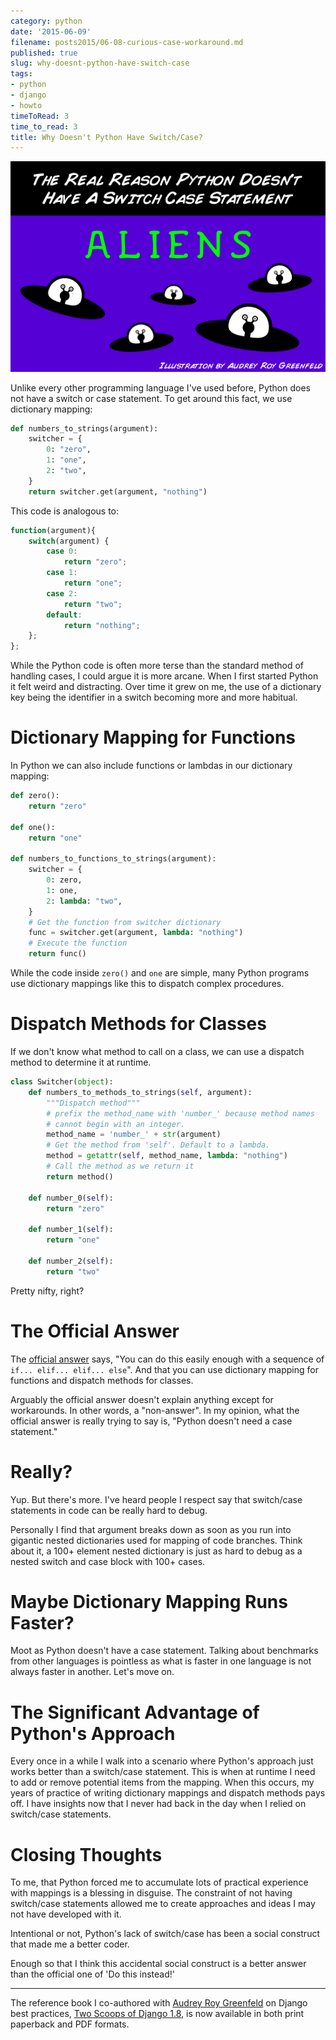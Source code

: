 ```yaml
---
category: python
date: '2015-06-09'
filename: posts2015/06-08-curious-case-workaround.md
published: true
slug: why-doesnt-python-have-switch-case
tags:
- python
- django
- howto
timeToRead: 3
time_to_read: 3
title: Why Doesn't Python Have Switch/Case?
---
```


[![Aliens](../../src/assets/images/aliens.png)](https://www.pydanny.com/static/aliens.png)

Unlike every other programming language I've used before, Python does
not have a switch or case statement. To get around this fact, we use
dictionary mapping:

``` python
def numbers_to_strings(argument):
    switcher = {
        0: "zero",
        1: "one",
        2: "two",
    }
    return switcher.get(argument, "nothing")
```

This code is analogous to:

``` javascript
function(argument){
    switch(argument) {
        case 0:
            return "zero";
        case 1:
            return "one";
        case 2:
            return "two";
        default:
            return "nothing";
    };
};
```

While the Python code is often more terse than the standard method of
handling cases, I could argue it is more arcane. When I first started
Python it felt weird and distracting. Over time it grew on me, the use
of a dictionary key being the identifier in a switch becoming more and
more habitual.

Dictionary Mapping for Functions
================================

In Python we can also include functions or lambdas in our dictionary
mapping:

``` python
def zero():
    return "zero"

def one():
    return "one"

def numbers_to_functions_to_strings(argument):
    switcher = {
        0: zero,
        1: one,
        2: lambda: "two",
    }
    # Get the function from switcher dictionary
    func = switcher.get(argument, lambda: "nothing")
    # Execute the function
    return func()
```

While the code inside `zero()` and `one` are simple, many Python
programs use dictionary mappings like this to dispatch complex
procedures.

Dispatch Methods for Classes
============================

If we don't know what method to call on a class, we can use a dispatch
method to determine it at runtime.

``` python
class Switcher(object):
    def numbers_to_methods_to_strings(self, argument):
        """Dispatch method"""
        # prefix the method_name with 'number_' because method names
        # cannot begin with an integer.
        method_name = 'number_' + str(argument)
        # Get the method from 'self'. Default to a lambda.
        method = getattr(self, method_name, lambda: "nothing")
        # Call the method as we return it
        return method()

    def number_0(self):
        return "zero"

    def number_1(self):
        return "one"

    def number_2(self):
        return "two"
```

Pretty nifty, right?

The Official Answer
===================

The [official
answer](https://docs.python.org/2/faq/design.html#why-isn-t-there-a-switch-or-case-statement-in-python)
says, "You can do this easily enough with a sequence of
`if... elif... elif... else`". And that you can use dictionary mapping
for functions and dispatch methods for classes.

Arguably the official answer doesn't explain anything except for
workarounds. In other words, a "non-answer". In my opinion, what the
official answer is really trying to say is, "Python doesn't need a
case statement."

Really?
=======

Yup. But there's more. I've heard people I respect say that
switch/case statements in code can be really hard to debug.

Personally I find that argument breaks down as soon as you run into
gigantic nested dictionaries used for mapping of code branches. Think
about it, a 100+ element nested dictionary is just as hard to debug as a
nested switch and case block with 100+ cases.

Maybe Dictionary Mapping Runs Faster?
=====================================

Moot as Python doesn't have a case statement. Talking about benchmarks
from other languages is pointless as what is faster in one language is
not always faster in another. Let's move on.

The Significant Advantage of Python's Approach
===============================================

Every once in a while I walk into a scenario where Python's approach
just works better than a switch/case statement. This is when at runtime
I need to add or remove potential items from the mapping. When this
occurs, my years of practice of writing dictionary mappings and dispatch
methods pays off. I have insights now that I never had back in the day
when I relied on switch/case statements.

Closing Thoughts
================

To me, that Python forced me to accumulate lots of practical experience
with mappings is a blessing in disguise. The constraint of not having
switch/case statements allowed me to create approaches and ideas I may
not have developed with it.

Intentional or not, Python's lack of switch/case has been a social
construct that made me a better coder.

Enough so that I think this accidental social construct is a better
answer than the official one of 'Do this instead!'

------------------------------------------------------------------------

The reference book I co-authored with [Audrey Roy
Greenfeld](http://www.codemakesmehappy.com) on Django best practices,
[Two Scoops of Django
1.8](http://twoscoopspress.com/products/two-scoops-of-django-1-8), is
now available in both print paperback and PDF formats.
